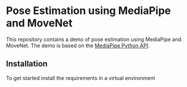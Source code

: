 # Pose Estimation using MediaPipe and MoveNet
This repository contains a demo of pose estimation using MediaPipe and MoveNet. The demo is based on the [MediaPipe Python API](https://google.github.io/mediapipe/solutions/pose.html).

## Installation
To get started install the requirements in a virtual environment